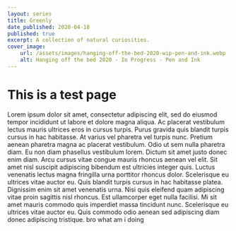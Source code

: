 ```yaml
---
layout: series
title: Greenly
date_published: 2020-04-18
published: true
excerpt: A collection of natural curiosities.
cover_image:
    url: /assets/images/hanging-off-the-bed-2020-wip-pen-and-ink.webp
    alt: Hanging off the bed 2020 - In Progress - Pen and Ink
---
```


# This is a test page

Lorem ipsum dolor sit amet, consectetur adipiscing elit, sed do eiusmod tempor incididunt ut labore et dolore magna aliqua. Ac placerat vestibulum lectus mauris ultrices eros in cursus turpis. Purus gravida quis blandit turpis cursus in hac habitasse. At varius vel pharetra vel turpis nunc. Pretium aenean pharetra magna ac placerat vestibulum. Odio ut sem nulla pharetra diam. Eu non diam phasellus vestibulum lorem. Dictum sit amet justo donec enim diam. Arcu cursus vitae congue mauris rhoncus aenean vel elit. Sit amet nisl suscipit adipiscing bibendum est ultricies integer quis. Luctus venenatis lectus magna fringilla urna porttitor rhoncus dolor. Scelerisque eu ultrices vitae auctor eu. Quis blandit turpis cursus in hac habitasse platea. Dignissim enim sit amet venenatis urna. Nisi quis eleifend quam adipiscing vitae proin sagittis nisl rhoncus. Est ullamcorper eget nulla facilisi. Mi sit amet mauris commodo quis imperdiet massa tincidunt nunc. Scelerisque eu ultrices vitae auctor eu. Quis commodo odio aenean sed adipiscing diam donec adipiscing tristique.
bro what am i doing
